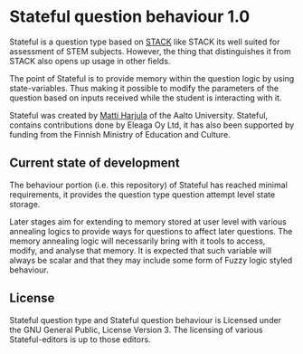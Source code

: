 # Stateful question behaviour 1.0

Stateful is a question type based on [STACK](https://github.com/maths/moodle-qtype_stack/) like STACK its well suited for assessment of STEM subjects. However, the thing that distinguishes it from STACK also opens up usage in other fields.

The point of Stateful is to provide memory within the question logic by using state-variables. Thus making it possible to modify the parameters of the question based on inputs received while the student is interacting with it.

Stateful was created by [Matti Harjula](http://math.aalto.fi/en/people/matti.harjula) of the Aalto University. Stateful, contains contributions done by Eleaga Oy Ltd, it has also been supported by funding from the Finnish Ministry of Education and Culture.


## Current state of development

The behaviour portion (i.e. this repository) of Stateful has reached minimal requirements, it provides the question type question attempt level state storage.

Later stages aim for extending to memory stored at user level with various annealing logics to provide ways for questions to affect later questions. The memory annealing logic will necessarily bring with it tools to access, modify, and analyse that memory. It is expected that such variable will always be scalar and that they may include some form of Fuzzy logic styled behaviour.


## License

Stateful question type and Stateful question behaviour is Licensed under the GNU General Public, License Version 3. The licensing of various Stateful-editors is up to those editors.
